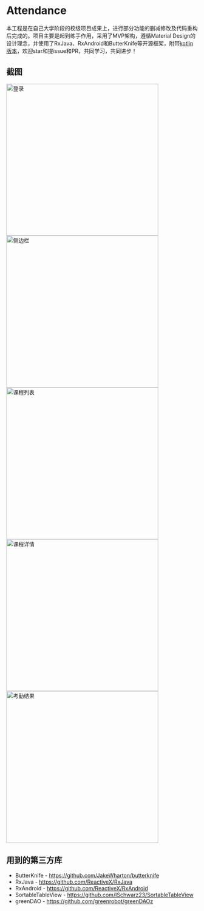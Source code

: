 ﻿# Attendance

本工程是在自己大学阶段的校级项目成果上，进行部分功能的删减修改及代码重构后完成的。项目主要是起到练手作用，采用了MVP架构，遵循Material Design的设计理念，并使用了RxJava、RxAndroid和ButterKnife等开源框架，附带[kotlin版本](https://github.com/lpq29743/Attendance/tree/kotlin)，欢迎star和提issue和PR，共同学习，共同进步！

## 截图

<img src="https://github.com/lpq29743/Attendance/blob/master/screenshots/login.png" height="400" alt="登录" align=center />
<img src="https://github.com/lpq29743/Attendance/blob/master/screenshots/navigation.png" height="400" alt="侧边栏" align=center />
<img src="https://github.com/lpq29743/Attendance/blob/master/screenshots/courses.png" height="400" alt="课程列表" align=center />
<img src="https://github.com/lpq29743/Attendance/blob/master/screenshots/coursedetail.png" height="400" alt="课程详情" align=center />
<img src="https://github.com/lpq29743/Attendance/blob/master/screenshots/attendresults.png" height="400" alt="考勤结果" align=center />

## 用到的第三方库

* ButterKnife - https://github.com/JakeWharton/butterknife
* RxJava - https://github.com/ReactiveX/RxJava
* RxAndroid - https://github.com/ReactiveX/RxAndroid
* SortableTableView - https://github.com/ISchwarz23/SortableTableView
* greenDAO - https://github.com/greenrobot/greenDAOz